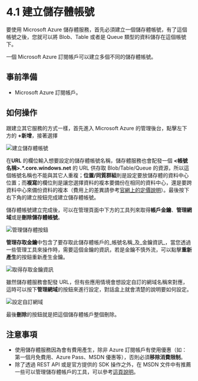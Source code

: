 # 4.1 建立儲存體帳號

要使用 Microsoft Azure 儲存體服務，首先必須建立一個儲存體帳號，有了這個帳號之後，您就可以將 Blob、Table 或者是 Queue 類型的資料儲存在這個帳號下。

一個 Microsoft Azure 訂閱帳戶可以建立多個不同的儲存體帳號。

## 事前準備

* Microsoft Azure 訂閱帳戶。

## 如何操作

跟建立其它服務的方式一樣，首先進入 Microsoft Azure 的管理後台，點擊左下方的 **+新增**，接著選擇 

![建立儲存體帳號](https://skgitbook.blob.core.windows.net/azurerecipestw/4-1-1-create-storage-account.png)

在**URL** 的欄位輸入想要設定的儲存體帳號名稱，儲存體服務也會配發一個 **<帳號名稱>.\*.core.windows.net** 的 URL 供存取 Blob/Table/Queue 的資源，所以這個帳號名稱也不能與其它人重複；**位置/同質群組**則是設定要放儲存體的資料中心位置；而**複寫**的欄位則是讓您選擇資料的複本要備份在相同的資料中心，還是要跨資料中心來備份資料的複本（費用上的差異請參考[官網上的定價說明](http://azure.microsoft.com/zh-tw/pricing/details/storage/)）。最後按下右下角的建立按鈕完成建立儲存體帳號。

儲存體帳號建立完成後，可以在管理頁面中下方的工具列來取得**帳戶金鑰**、**管理網域**或是**刪除儲存體帳號**。

![管理儲存體按鈕](https://skgitbook.blob.core.windows.net/azurerecipestw/4-1-2-manage-storage-account.png)

**管理存取金鑰**中包含了要存取此儲存體帳戶的_帳號名稱_及_金鑰資訊_，當您透過一些管理工具來操作時，需要這個金鑰的資訊，若是金鑰不慎外流，可以點擊**重新產生**的按鈕重新產生金鑰。

![取得存取金鑰資訊](https://skgitbook.blob.core.windows.net/azurerecipestw/4-1-3-access-storage-key.png)

雖然儲存體服務會配發 URL，但有些應用情境會想設定自訂的網域名稱來對應，這時可以按下**管理網域**的按鈕來進行設定，對話盒上就會清楚的說明要如何設定。

![設定自訂網域](https://skgitbook.blob.core.windows.net/azurerecipestw/4-1-4-setting-custom-domain.png)

最後**刪除**的按鈕就是把這個儲存體帳戶整個刪除。

## 注意事項

* 使用儲存體服務因為會有費用產生，除非 Azure 訂閱帳戶有使用優惠（如：第一個月免費用、Azure Pass、MSDN 優惠等），否則必須**移除消費限制**。
* 除了透過 REST API 或是官方提供的 SDK 操作之外，在 MSDN 文件中有推薦一些可以管理儲存體帳戶的工具，可以參考[這頁說明](https://go.microsoft.com/fwLink/?LinkID=296841&clcid=0x7C04)。